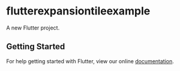 # flutterexpansiontileexample

A new Flutter project.

## Getting Started

For help getting started with Flutter, view our online
[documentation](https://flutter.io/).
